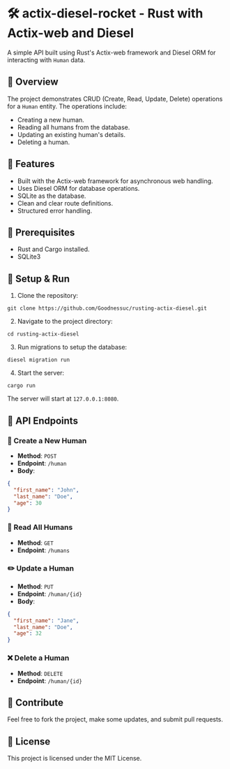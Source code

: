 # 🛠️ actix-diesel-rocket - Rust with Actix-web and Diesel

A simple API built using Rust's Actix-web framework and Diesel ORM for interacting with `Human` data.

## 📑 Overview

The project demonstrates CRUD (Create, Read, Update, Delete) operations for a `Human` entity. The operations include:

- Creating a new human.
- Reading all humans from the database.
- Updating an existing human's details.
- Deleting a human.

## 🌟 Features

- Built with the Actix-web framework for asynchronous web handling.
- Uses Diesel ORM for database operations.
- SQLite as the database.
- Clean and clear route definitions.
- Structured error handling.

## 🧰 Prerequisites

- Rust and Cargo installed.
- SQLite3

## 🚀 Setup & Run

1. Clone the repository:

```
git clone https://github.com/Goodnessuc/rusting-actix-diesel.git
```

2. Navigate to the project directory:

```
cd rusting-actix-diesel
```

3. Run migrations to setup the database:

```
diesel migration run
```

4. Start the server:

```
cargo run
```

The server will start at `127.0.0.1:8080`.

## 📜 API Endpoints

### 🧑 Create a New Human

- **Method**: `POST`
- **Endpoint**: `/human`
- **Body**:

```json
{
  "first_name": "John",
  "last_name": "Doe",
  "age": 30
}
```

### 📖 Read All Humans

- **Method**: `GET`
- **Endpoint**: `/humans`

### ✏️ Update a Human

- **Method**: `PUT`
- **Endpoint**: `/human/{id}`
- **Body**:

```json
{
  "first_name": "Jane",
  "last_name": "Doe",
  "age": 32
}
```

### ❌ Delete a Human

- **Method**: `DELETE`
- **Endpoint**: `/human/{id}`

## 🤝 Contribute

Feel free to fork the project, make some updates, and submit pull requests.

## 📄 License

This project is licensed under the MIT License.

